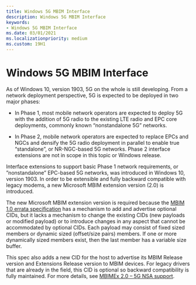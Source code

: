 ```yaml
---
title: Windows 5G MBIM Interface
description: Windows 5G MBIM Interface
keywords:
- Windows 5G MBIM Interface
ms.date: 03/01/2021
ms.localizationpriority: medium
ms.custom: 19H1
---
```


# Windows 5G MBIM Interface

As of Windows 10, version 1903, 5G on the whole is still developing. From a network deployment perspective, 5G is expected to be deployed in two major phases: 

* In Phase 1, most mobile network operators are expected to deploy 5G with the addition of 5G radio to the existing LTE radio and EPC core deployments, commonly known “nonstandalone 5G” networks.  

* In Phase 2, mobile network operators are expected to replace EPCs and NGCs and densify the 5G radio deployment in parallel to enable true “standalone”, or NR-NGC-based 5G networks. Phase 2 interface extensions are not in scope in this topic or Windows release. 

Interface extensions to support basic Phase 1 network requirements, or ”nonstandalone” EPC-based 5G networks, was introduced in Windows 10, version 1903. In order to be extensible and fully backward compatible with legacy modems, a new Microsoft MBIM extension version (2.0) is introduced. 

The new Microsoft MBIM extension version is required because the [MBIM 1.0 errata specification](https://www.usb.org/sites/default/files/MBIM10Errata1_073013.zip) has a mechanism to add and advertise optional CIDs, but it lacks a mechanism to change the existing CIDs (new payloads or modified payload) or to introduce changes in any aspect that cannot be accommodated by optional CIDs. Each payload may consist of fixed sized members or dynamic sized (offset/size pairs) members. If one or more  dynamically sized members exist, then the last member has a variable size buffer.  

This spec also adds a new CID for the host to advertise its MBIM Release version and Extensions Release version to MBIM devices. For legacy drivers that are already in the field, this CID is optional so backward compatibility is fully maintained.  For more details, see [MBIMEx 2.0 – 5G NSA support](mbimex-2.0-5g-nsa-support.md). 